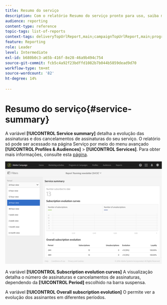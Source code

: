 ```yaml
---
title: Resumo do serviço
description: Com o relatório Resumo do serviço pronto para uso, saiba mais sobre a evolução das assinaturas e dos cancelamentos de assinaturas.
audience: reporting
content-type: reference
topic-tags: list-of-reports
context-tags: deliveryTopUrlReport,main;campaignTopUrlReport,main;programTopUrlReport,main
feature: Reporting
role: Leader
level: Intermediate
exl-id: b680b0c3-a65b-416f-8e28-46a9b494c754
source-git-commit: fcb5c4a92f23bdffd1082b7b044b5859dead9d70
workflow-type: tm+mt
source-wordcount: '82'
ht-degree: 14%

---
```


# Resumo do serviço{#service-summary}

A variável **[!UICONTROL Service summary]** detalha a evolução das assinaturas e dos cancelamentos de assinaturas do seu serviço.
O relatório só pode ser acessado na página Serviço por meio do menu avançado **[!UICONTROL Profiles & Audiences]** > **[!UICONTROL Services]**. Para obter mais informações, consulte esta [página](../../audiences/using/monitoring-subscriptions.md#service-reports).

![](assets/service-summary.png)

A variável **[!UICONTROL Subscription evolution curves]** A visualização detalha o número de assinaturas e cancelamentos de assinaturas, dependendo da **[!UICONTROL Period]** escolhido na barra suspensa.

A variável **[!UICONTROL Overall subscription evolution]** O permite ver a evolução dos assinantes em diferentes períodos.
